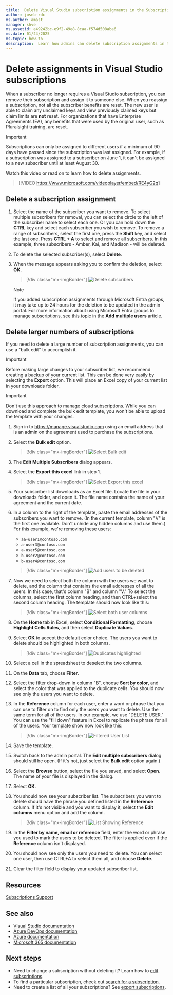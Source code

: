 ```yaml
---
title:  Delete Visual Studio subscription assignments in the Subscriptions Admin Portal
author: joseb-rdc
ms.author: amast
manager: shve
ms.assetid: e49242bc-e9f2-49e8-8caa-f574d508aba6
ms.date: 01/24/2025
ms.topic: how-to
description:  Learn how admins can delete subscription assignments in the Visual Studio Subscriptions Admin Portal.
---
```


# Delete assignments in Visual Studio subscriptions

When a subscriber no longer requires a Visual Studio subscription, you can remove their subscription and assign it to someone else. When you reassign a subscription, not all the subscriber benefits are reset. The new user is able to claim any unclaimed keys and view previously claimed keys but claim limits are **not** reset. For organizations that have Enterprise Agreements (EA), any benefits that were used by the original user, such as Pluralsight training, are reset. 

> [!IMPORTANT]
> Subscriptions can only be assigned to different users if a minimum of 90 days have passed since the subscription was last assigned. For example, if a subscription was assigned to a subscriber on June 1, it can't be assigned to a new subscriber until at least August 30. 

Watch this video or read on to learn how to delete assignments. 

> [!VIDEO https://www.microsoft.com/videoplayer/embed/RE4yG2q]

## Delete a subscription assignment

1. Select the name of the subscriber you want to remove. To select multiple subscribers for removal, you can select the circle to the left of the subscriber name to select each one. Or you can hold down the **CTRL** key and select each subscriber you wish to remove. To remove a range of subscribers, select the first one, press the **Shift** key, and select the last one. Press **CTRL + A** to select and remove all subscribers. In this example, three subscribers - Amber, Kai, and Madison - will be deleted. 
2. To delete the selected subscriber(s), select **Delete**.
3. When the message appears asking you to confirm the deletion, select **OK**.
   > [!div class="mx-imgBorder"]
   > ![Delete subscribers](_img/delete-license/delete-subscribers.png "Screenshot of manage subscribers page in the admin portal. The Delete menu option is highlighted.")

   > [!NOTE]
   > If you added subscription assignments through Microsoft Entra groups, it may take up to 24 hours for the deletion to be updated in the admin portal. For more information about using Microsoft Entra groups to manage subscriptions, see [this topic](assign-license-bulk.md#use-entra-id-groups-to-assign-subscriptions) in the **Add multiple users** article. 

## Delete larger numbers of subscriptions

If you need to delete a large number of subscription assignments, you can use a "bulk edit" to accomplish it. 

  > [!IMPORTANT]
  > Before making large changes to your subscriber list, we recommend creating a backup of your current list. This can be done very easily by selecting the **Export** option. This will place an Excel copy of your current list in your downloads folder. 

  > [!IMPORTANT]
  > Don't use this approach to manage cloud subscriptions. While you can download and complete the bulk edit template, you won't be able to upload the template with your changes. 

1. Sign in to <https://manage.visualstudio.com> using an email address that is an 
admin on the agreement used to purchase the subscriptions.
0. Select the **Bulk edit** option. 
   > [!div class="mx-imgBorder"]
   > ![Select Bulk edit](_img/delete-license/bulk-edit-select.png "Screenshot of manage subscribers page in the admin portal. The Bulk edit menu option is highlighted.")

0. The **Edit Multiple Subscribers** dialog appears. 
0. Select the **Export this excel** link in step 1. 
   > [!div class="mx-imgBorder"]
   > ![Select Export this excel](_img/delete-license/export-this-excel-select.png "Screenshot of Edit multiple subscribers dialog. The Export this excel link in the first step is highlighted.")
   
0. Your subscriber list downloads as an Excel file. Locate the file in your downloads folder, and open it. The file name contains the name of your agreement and the current date.
0. In a column to the right of the template, paste the email addresses of the subscribers you want to remove. (In the current template, column "V" is the first one available. Don't unhide any hidden columns and use them.) For this example, we're removing these users:
    + `aa-user1@contoso.com`
    + `a-user3@contoso.com`
    + `a-user5@contoso.com`
    + `b-user2@contoso.com`
    + `b-user4@contoso.com`

   > [!div class="mx-imgBorder"]
   > ![Add users to be deleted](_img/delete-license/user-list-added.png "Screenshot of bulk edit template showing the users to be deleted listed in the right-most column. The list of users is highlighted.")

0. Now we need to select both the column with the users we want to delete, and the column that contains the email addresses of all the users. In this case, that's column "B" and column "V." To select the columns, select the first column heading, and then CTRL+select the second column heading. The template should now look like this:
   > [!div class="mx-imgBorder"]
   > ![Select both user columns](_img/delete-license/columns-selected.png "Screenshot of bulk edit template showing the columns for all users and the users to be deleted selected.")

0. On the **Home** tab in Excel, select **Conditional Formatting**, choose **Highlight Cells Rules**, and then select **Duplicate Values**.
0. Select **OK** to accept the default color choice. The users you want to delete should be highlighted in both columns. 
   > [!div class="mx-imgBorder"]
   > ![Duplicates highlighted](_img/delete-license/duplicates-highlighted.png "Screenshot of bulk edit template showing the columns for all users and the users to be deleted selected. The user names to be deleted are highlighted.")

0. Select a cell in the spreadsheet to deselect the two columns. 
0. On the **Data** tab, choose **Filter**.
0. Select the filter drop-down in column "B", choose **Sort by color**, and select the color that was applied to the duplicate cells. You should now see only the users you want to delete. 
0. In the **Reference** column for each user, enter a word or phrase that you can use to filter on to find only the users you want to delete. Use the same term for all of the users. In our example, we use "DELETE USER." You can use the "fill down" feature in Excel to replicate the phrase for all of the users. Your template show now look like this:
   > [!div class="mx-imgBorder"]
   > ![Filtered User List](_img/delete-license/reference-added.png "Screenshot of template showing the columns filtered by color. The phrase Delete User has been added to the reference field for each user.")

0. Save the template. 
0. Switch back to the admin portal. The **Edit multiple subscribers** dialog should still be open. (If it's not, just select the **Bulk edit** option again.) 
0. Select the **Browse** button, select the file you saved, and select **Open**. The name of your file is displayed in the dialog.
0. Select **OK**.
0. You should now see your subscriber list. The subscribers you want to delete should have the phrase you defined listed in the **Reference** column. If it's not visible and you want to display it, select the **Edit columns** menu option and add the column.
   > [!div class="mx-imgBorder"]
   > ![List Showing Reference](_img/delete-license/reference-list.png "Screenshot of subscriber list in the admin portal showing the addition of the reference term marking users to be deleted.")

0. In the **Filter by name, email or reference** field, enter the word or phrase you used to mark the users to be deleted. The filter is applied even if the **Reference** column isn't displayed.
0. You should now see only the users you need to delete. You can select one user, then use CTRL+A to select them all, and choose **Delete**.
0. Clear the filter field to display your updated subscriber list. 

## Resources

[Subscriptions Support](https://aka.ms/vsadminhelp)

## See also

+ [Visual Studio documentation](/visualstudio/)
+ [Azure DevOps documentation](/azure/devops/)
+ [Azure documentation](/azure/)
+ [Microsoft 365 documentation](/microsoft-365/)

## Next steps

+ Need to change a subscription without deleting it? Learn how to [edit subscriptions](edit-license.md).
+ To find a particular subscription, check out [search for a subscription](search-license.md).
+ Need to create a list of all your subscriptions? See [export subscriptions](exporting-subscriptions.md).
